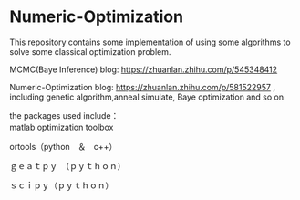 # Numeric-Optimization

This repository contains some implementation of using some algorithms to solve some classical optimization problem. 

MCMC(Baye Inference) blog: https://zhuanlan.zhihu.com/p/545348412

Numeric-Optimization blog: https://zhuanlan.zhihu.com/p/581522957 , including genetic algorithm,anneal simulate, Baye optimization and so on

the packages used include：  
matlab optimization toolbox　

ortools（python　＆　c++）

ｇｅａｔｐｙ　（ｐｙｔｈｏｎ）

ｓｃｉｐｙ（ｐｙｔｈｏｎ）
